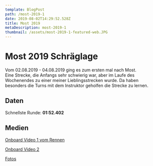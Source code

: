 ```yaml
---
template: BlogPost
path: /most-2019-1
date: 2019-08-02T14:29:52.528Z
title: Most 2019
metaDescription: most-2019-1
thumbnail: /assets/most-2019-1-featured-web.JPG
---
```

# Most 2019 Schräglage

Vom 02.08.2019 - 04.08.2019 ging es zum ersten mal nach Most.  
Eine Strecke, die Anfangs sehr schwierig war, aber im Laufe des Wochenendes zu einer meiner Lieblingsstrecken wurde. Da haben besonders die Turns mit dem Instruktor geholfen die Strecke zu lernen.  

## Daten
Schnellste Runde: **01:52.402**  

## Medien
[Onboard Video 1 vom Rennen](https://www.youtube.com/watch?v=IZgw-BnQmDk) 
[Onboard Video 2](https://www.youtube.com/watch?v=-wCRoPudl58) 
[Fotos](https://www.instagram.com/p/B0xc5SMh0bh/?utm_source=ig_web_copy_link)

